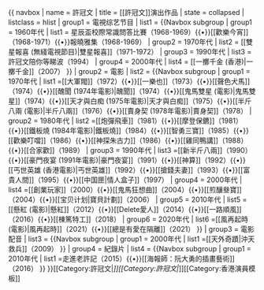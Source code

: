 {{ navbox
| name    = 許冠文
| title   = [[許冠文]]演出作品
| state   = collapsed
| listclass = hlist
| group1  = 電視综艺节目
| list1   = 
{{Navbox subgroup
| group1 = 1960年代
| list1 = 星辰盃校際常識問答比賽（1968-1969）{{•}}[[歡樂今宵]]（1968-1971）{{•}}報曉雅集（1968-1969）
| group2 = 1970年代
| list2 = [[雙星報喜 (無綫電視節目)|雙星報喜]]（1971-1972）
| group3 = 1990年代
| list3 = 許冠文陪你等睇波（1994）
| group4 = 2000年代
| list4 = [[一擲千金 (香港)|一擲千金]]（2007）
}}
| group2  = 電影
| list2   = 
{{Navbox subgroup
| group1 = 1970年代
| list1 =[[大軍閥]]（1972）{{•}}[[一樂也]]（1973）{{•}}[[聲色犬馬]]（1974）{{•}}[[醜聞 (1974年電影)|醜聞]]（1974）{{•}}[[鬼馬雙星 (電影)|鬼馬雙星]]（1974）{{•}}[[天才與白痴 (1975年電影)|天才與白痴]]（1975）{{•}}[[半斤八兩 (電影)|半斤八兩]]（1976）{{•}}[[賣身契 (1978年電影)|賣身契]]（1978）
| group2 = 1980年代
| list2 =[[炮彈飛車]]（1981）{{•}}[[摩登保鑣]]（1981）{{•}}[[鐵板燒 (1984年電影)|鐵板燒]]（1984）{{•}}[[智勇三寶]]（1985）{{•}}[[歡樂叮噹]]（1986）{{•}}[[神探朱古力]]（1986）{{•}}[[雞同鴨講]]（1988）{{•}}[[合家歡]]（1989）
| group3 = 1990年代
| list3 =[[新半斤八兩]]（1990）{{•}}[[豪門夜宴 (1991年電影)|豪門夜宴]]（1991）{{•}}[[神算]]（1992）{{•}}[[丐世英雄 (香港電影)|丐世英雄]]（1992）{{•}}[[搶錢夫妻]]（1993）{{•}}[[富貴人間]]（1995）{{•}}[[中国匣|情人盒子]]（1997）
| group4 = 2000年代
| list4 =[[創業玩家]]（2000）{{•}}[[鬼馬狂想曲]]（2004）{{•}}[[煎釀叄寶]]（2004）{{•}}[[宝贝计划|寶貝計劃]]（2006）
| group5 = 2010年代
| list5 =[[懸紅 (電影)|懸紅]]（2012）{{•}}[[Delete愛人]]（2014）{{•}}[[一路順風]]（2016）{{•}}[[棟篤特工]]（2018）
| group6 = 2020年代
| list6 =[[風再起時 (電影)|風再起時]]（2021）{{•}}[[總是有愛在隔離]]（2021）
}}
| group3  = 電影配音
| list3   = 
{{Navbox subgroup
| group1 = 2000年代
| list1 =[[天外奇蹟|沖天救兵]]（2009）
}}
| group4  = 紀錄片
| list4   = 
{{Navbox subgroup
| group1 = 2010年代
| list1 =走進老許記（2015）{{•}}[[海報師：阮大勇的插畫藝術]]（2016）
}}
}}<includeonly>[[Category:許冠文|*]]</includeonly><noinclude>[[Category:許冠文|*]][[Category:香港演員模板]]</noinclude>